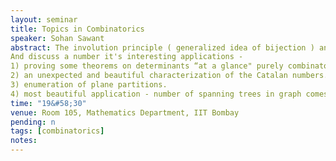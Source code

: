 ```yaml
---
layout: seminar
title: Topics in Combinatorics
speaker: Sohan Sawant
abstract: The involution principle ( generalized idea of bijection ) and it's various applications. Then I'll take most elegant theorem, Lemma of Gessel-Viennot, one that reveals via involutions an astounding connection between lattice paths and determinants. 
And discuss a number it's interesting applications - 
1) proving some theorems on determinants “at a glance" purely combinatorially.
2) an unexpected and beautiful characterization of the Catalan numbers.
3) enumeration of plane partitions.
4) most beautiful application - number of spanning trees in graph comes as determinant of a certain matrix.
time: "19&#58;30"
venue: Room 105, Mathematics Department, IIT Bombay 
pending: n
tags: [combinatorics]
notes: 
---
```

